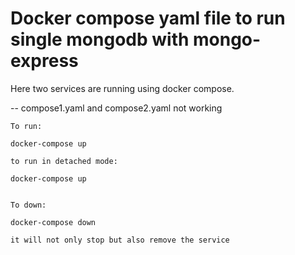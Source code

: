 # Docker compose yaml file to run single mongodb with mongo-express

Here two services are running using docker compose.

-- compose1.yaml and compose2.yaml not working

```
To run:

docker-compose up

to run in detached mode:

docker-compose up


To down:

docker-compose down

it will not only stop but also remove the service
```
